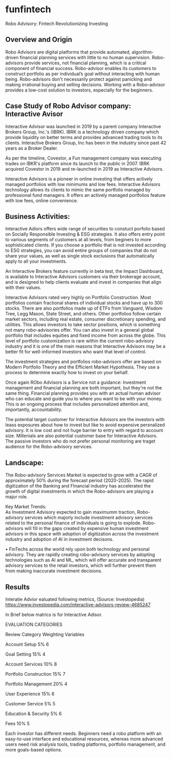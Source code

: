 # funfintech
Robo Advisory: Fintech Revolutionizing Investing 

## Overview and Origin
Robo Advisors are digital platforms that provide automated, algorithm-driven financial planning services with little to no human supervision. Robo-advisors provide services, not financial planning, which is a critical component of financial success. Robo-advisor enables its customers to construct portfolio as per individual’s goal without interacting with human being. Robo-advisors don't necessarily protect against panicking and making irrational buying and selling decisions. Working with a Robo-advisor provides a low-cost solution to investors, especially for the beginners. 

## Case Study of Robo Advisor company: Interactive Avisor
Interactive Advisor was launched in 2019 by a parent company Interactive Brokers Group, Inc.'s (IBRK). IBRK is a technology driven company which provide liquidity on better terms and provides advanced trading tools to its clients. Interactive Brokers Group, Inc has been in the industry since past 42 years as a Broker Dealer. 

As per the timeline, Covestor, a Fun management company was executing trades on IBKR's platform since its launch to the public in 2007. IBRK acquired Covestor in 2019 and re-launched in 2019 as Interactive Advisors. 

Interactive Advisors is a pioneer in online investing that offers actively managed portfolios with low minimums and low fees. Interactive Advisors technology allows its clients to mimic the same portfolio managed by professional fund managers. It offers an actively managed portfolios feature with low fees, online convenience. 


## Business Activities:

Interactive Adiors offers wide range of securities to constuct porfolio based on Socially Responsible Investing & ESG strategies. It also offers entry point to various segments of customers at all levels, from beginers to more sophisticated clients. If you choose a portfolio that is not invested according to ESG strategies, you can avoid entire groups of companies that do not share your values, as well as single stock exclusions that automatically apply to all your investments.  

An Interactive Brokers feature currently in beta test, the Impact Dashboard, is available to Interactive Advisors customers via their brokerage account, and is designed to help clients evaluate and invest in companies that align with their values. 

Interactive Advisors rated very highly on Portfolio Construction. Most portfolios contain fractional shares of individual stocks and have up to 300 stocks. There are also portfolios made up of ETFs from Vanguard, Wisdom Tree, Legg Mason, State Street, and others. Other portfolios follow certain market sectors, including real estate, consumer discretionary spending, and utilities. This allows investors to take sector positions, which is something not many robo-advisories offer. You can also invest in a general global portfolio that includes equities and fixed income from across the globe. This level of portfolio customization is rare within the current robo-advisory industry and it is one of the main reasons that Interactive Advisors may be a better fit for well-informed investors who want that level of control.

The investment strategies and portfolios robo-advisors offer are based on Modern Portfolio Theory and the Efficient Market Hypothesis. They use a process to determine exactly how to invest on your behalf. 

Once again RObo Advisors is a Service not a guidance: Investment management and financial planning are both important, but they're not the same thing. Financial planning provides you with an actual human advisor who can educate and guide you to where you want to be with your money. This is an ongoing process that includes personalized attention and, importantly, accountability.

The potential target customer for Interactive Advisors are the investors with leass exposures  about how to invest but like to avoid expensive persnalized advisory. It is low cost and not huge barrier to entry with regard to account size. Millenials are also potential customer base for Interactive Advisors. The passive investors who do not prefer personal monitoring are traget audience for the Robo-advisory services. 

## Landscape:
The Robo-advisory Services Market is expected to grow with a CAGR of approximately 50% during the forecast period (2020-2025). The rapid digitization of the Banking and FInancial industry has accelerated the growth of digital investments in which the Robo-advisors are playing a major role. 

Key Market Trends:  
As Investment Advisory expected to gain maximumm traction, Robo-advisory services which majorly include investment advisory services related to the personal finance of individuals is going to explode. Robo-advisors will fill in the gaps created by expensive human investment advisors in this space with adoption of digitization across the investment industry and adoption of AI in investment decisons.

•	FinTechs across the world rely upon both technology and personal advisory. They are rapidly creating robo-advisory services by adopting technologies such as AI and ML, which will offer accurate and transparent advisory services to the retail investors, which will further prevent them from making inaccurate investment decisions.

## Results

Interatie Advior ealuated following metrics, (Source: Investopedia)
https://www.investopedia.com/interactive-advisors-review-4685247

In Brief below matrics is for Interactive Adisor. 

EVALUATION CATEGORIES

Review Category	Weighting	Variables

Account Setup	  5%	6

Goal Setting	15%	4

Account Services	10%	8

Portfolio Construction	15%	7

Portfolio Management	20%	4

User Experience	15%	6

Customer Service	  5%	5

Education & Security	  5%	6

Fees	10%	5
		
Each investor has different needs. Beginners need a robo platform with an easy-to-use interface and educational resources, whereas more advanced users need risk analysis tools, trading platforms, portfolio management, and more goals-based options. 


